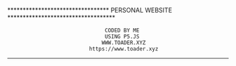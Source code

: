 
********************************* PERSONAL WEBSITE ***********************************                   

                                   CODED BY ME
                                   USING P5.JS
                                  WWW.TOADER.XYZ
                              https://www.toader.xyz

**************************************************************************************                                  
